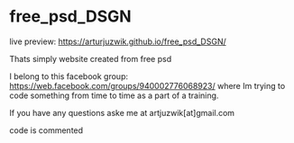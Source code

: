# free_psd_DSGN
live preview: https://arturjuzwik.github.io/free_psd_DSGN/

Thats simply website created from free psd

I belong to this facebook group: https://web.facebook.com/groups/940002776068923/
where Im trying to code something from time to time as a part of a training.

If you have any questions aske me at artjuzwik[at]gmail.com

code is commented 
